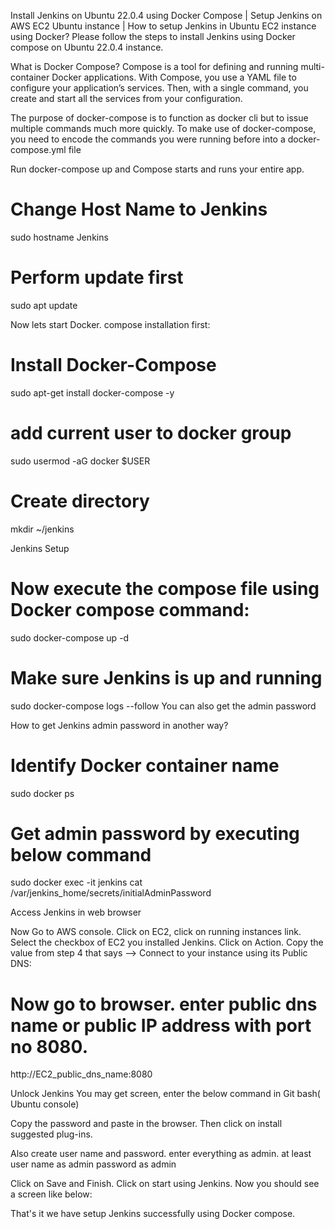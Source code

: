Install Jenkins on Ubuntu 22.0.4 using Docker Compose | Setup Jenkins on AWS EC2 Ubuntu instance | How to setup Jenkins in Ubuntu EC2 instance using Docker?
Please follow the steps to install Jenkins using Docker compose on Ubuntu 22.0.4 instance. 

What is Docker Compose?
Compose is a tool for defining and running multi-container Docker applications. With Compose, you use a YAML file to configure your application’s services. Then, with a single command, you create and start all the services from your configuration.
 
The purpose of docker-compose is to function as docker cli but to issue multiple commands much more quickly. To make use of docker-compose, you need to encode the commands you were running before into a docker-compose.yml file
 
Run docker-compose up and Compose starts and runs your entire app.

# Change Host Name to Jenkins
 sudo hostname Jenkins

# Perform update first
sudo apt update

Now lets start Docker. compose installation first:

# Install Docker-Compose
sudo apt-get install docker-compose -y

# add current user to docker group
sudo usermod -aG docker $USER

# Create directory
mkdir ~/jenkins

Jenkins Setup
# Now execute the compose file using Docker compose command:
sudo docker-compose up -d 




# Make sure Jenkins is up and running
sudo docker-compose logs --follow
You can also get the admin password



How to get Jenkins admin password in another way?
# Identify Docker container name

sudo docker ps



# Get admin password by executing below command
sudo docker exec -it jenkins cat /var/jenkins_home/secrets/initialAdminPassword



Access Jenkins in web browser

Now Go to AWS console. Click on EC2, click on running instances link. Select the checkbox of EC2 you installed Jenkins. Click on Action. Copy the value from step 4 that says --> Connect to your instance using its Public DNS:


# Now go to browser. enter public dns name or public IP address with port no 8080.
http://EC2_public_dns_name:8080

Unlock Jenkins
You may get screen, enter the below command in Git bash( Ubuntu console)


Copy the password and paste in the browser.
Then click on install suggested plug-ins. 

Also create user name and password.
enter everything as admin. at least user name as admin password as admin

Click on Save and Finish. Click on start using Jenkins. Now you should see a screen like below:




That's it we have setup Jenkins successfully using Docker compose. 